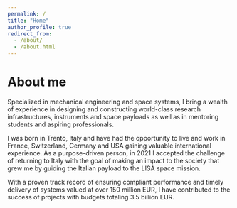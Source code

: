 ```yaml
---
permalink: /
title: "Home"
author_profile: true
redirect_from: 
  - /about/
  - /about.html
---
```


About me
====

Specialized in mechanical engineering and space systems, I bring a wealth of experience in designing and constructing world-class research infrastructures, instruments and space payloads as well as in mentoring students and aspiring professionals.

I was born in Trento, Italy and have had the opportunity to live and work in France, Switzerland, Germany and USA gaining valuable international experience. As a purpose-driven person, in 2021 I accepted the challenge of returning to Italy with the goal of making an impact to the society that grew me by guiding the Italian payload to the LISA space mission.

With a proven track record of ensuring compliant performance and timely delivery of systems valued at over 150 million EUR, I have contributed to the success of projects with budgets totaling 3.5 billion EUR.
